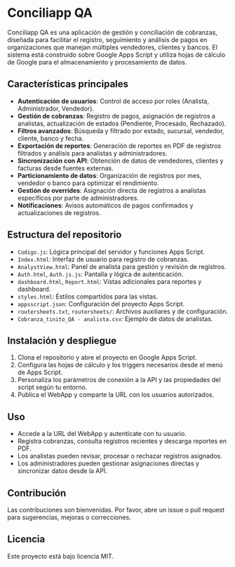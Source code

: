 # Conciliapp QA

Conciliapp QA es una aplicación de gestión y conciliación de cobranzas, diseñada para facilitar el registro, seguimiento y análisis de pagos en organizaciones que manejan múltiples vendedores, clientes y bancos. El sistema está construido sobre Google Apps Script y utiliza hojas de cálculo de Google para el almacenamiento y procesamiento de datos.

## Características principales

- **Autenticación de usuarios**: Control de acceso por roles (Analista, Administrador, Vendedor).
- **Gestión de cobranzas**: Registro de pagos, asignación de registros a analistas, actualización de estados (Pendiente, Procesado, Rechazado).
- **Filtros avanzados**: Búsqueda y filtrado por estado, sucursal, vendedor, cliente, banco y fecha.
- **Exportación de reportes**: Generación de reportes en PDF de registros filtrados y análisis para analistas y administradores.
- **Sincronización con API**: Obtención de datos de vendedores, clientes y facturas desde fuentes externas.
- **Particionamiento de datos**: Organización de registros por mes, vendedor o banco para optimizar el rendimiento.
- **Gestión de overrides**: Asignación directa de registros a analistas específicos por parte de administradores.
- **Notificaciones**: Avisos automáticos de pagos confirmados y actualizaciones de registros.

## Estructura del repositorio

- `Codigo.js`: Lógica principal del servidor y funciones Apps Script.
- `Index.html`: Interfaz de usuario para registro de cobranzas.
- `AnalystView.html`: Panel de analista para gestión y revisión de registros.
- `Auth.html`, `Auth.js.js`: Pantalla y lógica de autenticación.
- `dashboard.html`, `Report.html`: Vistas adicionales para reportes y dashboard.
- `styles.html`: Estilos compartidos para las vistas.
- `appsscript.json`: Configuración del proyecto Apps Script.
- `routersheets.txt`, `routersheets/`: Archivos auxiliares y de configuración.
- `Cobranza_tinito_QA - analista.csv`: Ejemplo de datos de analistas.

## Instalación y despliegue

1. Clona el repositorio y abre el proyecto en Google Apps Script.
2. Configura las hojas de cálculo y los triggers necesarios desde el menú de Apps Script.
3. Personaliza los parámetros de conexión a la API y las propiedades del script según tu entorno.
4. Publica el WebApp y comparte la URL con los usuarios autorizados.

## Uso

- Accede a la URL del WebApp y autentícate con tu usuario.
- Registra cobranzas, consulta registros recientes y descarga reportes en PDF.
- Los analistas pueden revisar, procesar o rechazar registros asignados.
- Los administradores pueden gestionar asignaciones directas y sincronizar datos desde la API.

## Contribución

Las contribuciones son bienvenidas. Por favor, abre un issue o pull request para sugerencias, mejoras o correcciones.

## Licencia

Este proyecto está bajo licencia MIT.
